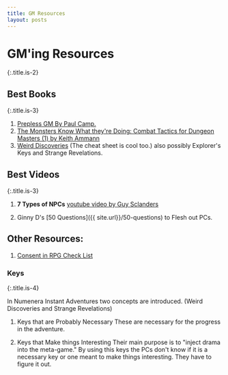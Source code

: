```yaml
---
title: GM Resources
layout: posts
---
```


# GM'ing Resources
{:.title.is-2} 

<!-- <div class="tabs is-boxed" id="tabs">
  <ul>
    <li class="is-active" data-tab="1">
      <a>
        <span>Books</span>
      </a>
    </li>
    <li data-tab="2">
      <a>
        <span>Videos</span>
      </a>
    </li>
    <li data-tab="3">
      <a>
        <span>Other</span>
      </a>
    </li>
  </ul>
</div>
 -->

## Best Books
{:.title.is-3} 

1. [Prepless GM By Paul Camp.](https://www.drivethrurpg.com/product/304745/The-Prepless-GM)
2. [The Monsters Know What they're Doing: Combat Tactics for Dungeon Masters (1) by Keith Ammann](https://www.themonstersknow.com/)
3. [Weird Discoveries](https://www.drivethrurpg.com/product/148098/Weird-Discoveries-Ten-Instant-Adventures-for-Numenera) (The cheat sheet is cool too.) also possibly Explorer's Keys and Strange Revelations.

## Best Videos
{:.title.is-3} 

1. __7 Types of  NPCs__ [youtube video by Guy Sclanders](https://youtu.be/PDwOlY4ot8s)

2. Ginny D's [50 Questions]({{ site.url}}/50-questions) to Flesh out PCs.

## Other Resources:

1. [Consent in RPG Check List](https://www.montecookgames.com/consent-in-gaming/) 

### Keys 
{:.title.is-4} 

In Numenera Instant Adventures two concepts are introduced. (Weird Discoveries and Strange Revelations)

1. Keys that are Probably Necessary
These are necessary for the progress in the adventure.

2. Keys that Make things Interesting
Their main purpose is to "inject drama into the meta-game." By using this keys the PCs don't know if it is a necessary key or one meant to make things interesting. They have to figure it out.
